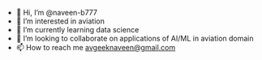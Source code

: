 - 👋 Hi, I’m @naveen-b777
- 👀 I’m interested in aviation
- 🌱 I’m currently learning data science
- 💞️ I’m looking to collaborate on applications of AI/ML in aviation domain
- 📫 How to reach me avgeeknaveen@gmail.com

<!---
naveen-b777/naveen-b777 is a ✨ special ✨ repository because its `README.md` (this file) appears on your GitHub profile.
You can click the Preview link to take a look at your changes.
--->

